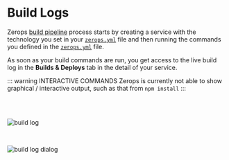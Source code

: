 # Build Logs

Zerops [build pipeline](/documentation/build/how-zerops-build-works.html) process starts by creating a service with the technology you set in your [`zerops.yml`](/documentation/build/build-config.html) file and then running the commands you defined in the [`zerops.yml`](/documentation/build/build-config.html) file.

As soon as your build commands are run, you get access to the live build log in the **Builds & Deploys** tab in the detail of your service.

::: warning INTERACTIVE COMMANDS
Zerops is currently not able to show graphical / interactive output, such as that from `npm install`
:::

<br/>
<br/>

![build log](/build-log.png "build log")

<br/>

![build log dialog](/build-log-dialog.png "build log dialog")
